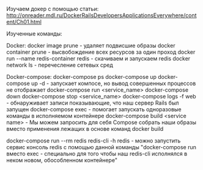 Изучаем докер с помощью статьи:
http://onreader.mdl.ru/DockerRailsDevelopersApplicationsEverywhere/content/Ch01.html

Изученные команды:

Docker:
docker image prune - удаляет подвисшие образы
docker container prune - высвобождение всех ресурсов за один проход
docker run --name redis-container redis - скачиваем и запускаем redis
docker network ls - перечесление сетевых сред

Docker-compose:
docker-compose ps
docker-compose up
docker-compose up -d - запускает компосе, но вывод совершенных процессов не отображает
docker-compose run <service_name>
docker-compose down
docker-compose stop <service_name>
docker-compose​​ ​​logs​​ ​​-f​​ ​​web​ - обнаруживает записи показывающие, что наш сервер Rails был запущен
docker-compose exec <service name> <some command> - помогает запускать одноразовые команды в исполняемом контейнере
docker-compose build <service​​ ​​name> - Мы можем запросить для себя Compose собрать наши образы вместо применения лежащих в основе команд docker build

docker-compose run --rm redis redis-cli -h redis - можно запустить сервис консоль redis с помощью данной команды
"docker-compose run вместо exec - специально для того чтобы наш redis-cli исполнялся в неком новом, обособленном контейнере"
